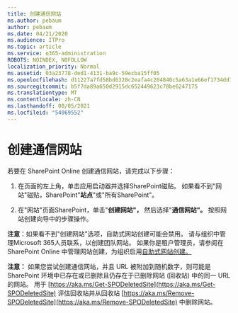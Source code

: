 ```yaml
---
title: 创建通信网站
ms.author: pebaum
author: pebaum
ms.date: 04/21/2020
ms.audience: ITPro
ms.topic: article
ms.service: o365-administration
ROBOTS: NOINDEX, NOFOLLOW
localization_priority: Normal
ms.assetid: 03a23778-ded1-4131-ba9c-59ecba15ff05
ms.openlocfilehash: d11227a7fd58bd6320c2eafa4c204840c5a63a1e66ef1734dd781a3c1c0d3131
ms.sourcegitcommit: b5f7da89a650d2915dc652449623c78be6247175
ms.translationtype: MT
ms.contentlocale: zh-CN
ms.lasthandoff: 08/05/2021
ms.locfileid: "54069552"
---
```

# <a name="create-a-communication-site"></a>创建通信网站

若要在 SharePoint Online 创建通信网站，请完成以下步骤： 
  
1. 在页面的左上角，单击应用启动器并选择SharePoint磁贴。 如果看不到"网站"磁贴，SharePoint"**站点**"或"所有SharePoint"。 
    
2. 在"网站"页面SharePoint，单击"**创建网站"，** 然后选择"**通信网站"。** 按照网站创建向导中的步骤操作。 
    
 **注意**：如果看不到"创建网站"选项，自助式网站创建可能会禁用。 请与组织中管理Microsoft 365人员联系，以创建团队网站。 如果你是租户管理员，请参阅在 SharePoint Online 中管理网站创建，为组织启用[自助式网站创建。](https://go.microsoft.com/fwlink/?linkid=2018780)
  
 **注意：** 如果您尝试创建通信网站，并且 URL 被附加到随机数字，则可能是 SharePoint 环境中已存在或已删除且仍存在于已删除网站 (回收站) 中的同一 URL 的网站。 用于 [https://aka.ms/Get-SPODeletedSite](https://aka.ms/Get-SPODeletedSite) 评估回收站并从回收站 [https://aka.ms/Remove-SPODeletedSite](https://aka.ms/Remove-SPODeletedSite) 中删除网站。 
  

